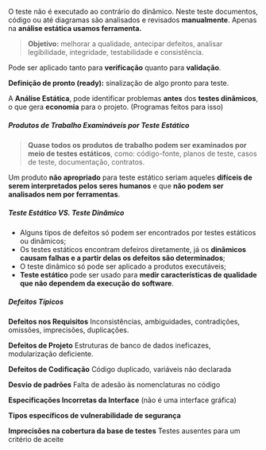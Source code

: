 
O teste não é executado ao contrário do dinâmico. Neste teste documentos, código ou até diagramas são analisados e revisados **manualmente**. Apenas na **análise estática usamos ferramenta.**

>**Objetivo:** melhorar a qualidade, antecipar defeitos, analisar legibilidade, integridade, testabilidade e consistência. 

Pode ser aplicado tanto para **verificação** quanto para **validação**.

**Definição de pronto (ready):** sinalização de algo pronto para teste.

A **Análise Estática**, pode identificar problemas **antes** dos **testes dinâmicos**, o que gera **economia** para o projeto. (Programas feitos para isso)

##### Produtos de Trabalho Examináveis por Teste Estático

> **Quase todos os produtos de trabalho podem ser examinados por meio de testes estáticos**, como: código-fonte, planos de teste, casos de teste, documentação, contratos.

Um produto **não apropriado** para teste estático seriam aqueles **difíceis de serem interpretados pelos seres humanos** e que **não podem ser analisados nem por ferramentas**. 

##### Teste Estático VS. Teste Dinâmico

- Alguns tipos de defeitos só podem ser encontrados por testes estáticos ou dinâmicos;
- Os testes estáticos encontram defeiros diretamente, já os **dinâmicos causam falhas e a partir delas os defeitos são determinados**;
- O teste dinâmico só pode ser aplicado a produtos executáveis;
- **Teste estático** pode ser usado para **medir características de qualidade que não dependem da execução do software**.

##### Defeitos Típicos

**Defeitos nos Requisitos**
Inconsistências, ambiguidades, contradições, omissões, imprecisões, duplicações.

**Defeitos de Projeto**
Estruturas de banco de dados ineficazes, modularização deficiente.

**Defeitos de Codificação**
Código duplicado, variáveis não declarada

**Desvio de padrões**
Falta de adesão às nomenclaturas no código

**Especificações Incorretas da Interface** (não é uma interface gráfica)

**Tipos específicos de vulnerabilidade de segurança**

**Imprecisões na cobertura da base de testes**
Testes ausentes para um critério de aceite

